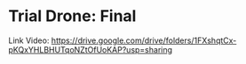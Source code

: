 # Trial Drone: Final

Link Video: https://drive.google.com/drive/folders/1FXshqtCx-pKQxYHLBHUTqoNZtOfUoKAP?usp=sharing